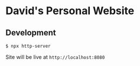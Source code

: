 # David's Personal Website

## Development

```
$ npx http-server
```

Site will be live at `http://localhost:8080`
